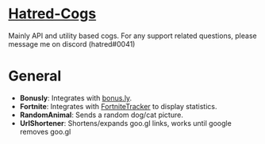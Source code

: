 # [Hatred-Cogs](https://hatred2k.github.io/pages/cogs/)
Mainly API and utility based cogs.                                                                                                       For any support related questions, please message me on discord (hatred#0041)

# General
* **Bonusly**: Integrates with [bonus.ly](https://bonusly.gelato.io/).
* **Fortnite**: Integrates with [FortniteTracker](https://fortnitetracker.com/site-api) to display statistics.
* **RandomAnimal**: Sends a random dog/cat picture.
* **UrlShortener**: Shortens/expands goo.gl links, works until google removes goo.gl
